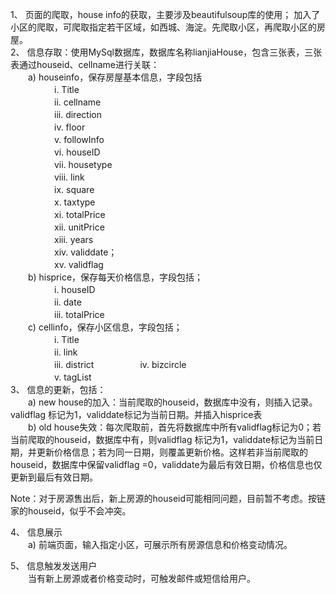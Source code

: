 
1、	页面的爬取，house info的获取，主要涉及beautifulsoup库的使用； 加入了小区的爬取，可爬取指定若干区域，如西城、海淀。先爬取小区，再爬取小区的房屋。  
2、	信息存取：使用MySql数据库，数据库名称lianjiaHouse，包含三张表，三张表通过houseid、cellname进行关联：  
　　a)	houseinfo，保存房屋基本信息，字段包括  
　　　　　i.	Title  
　　　　　ii.	cellname  
　　　　　iii.	direction  
　　　　　iv.	floor  
　　　　　v.	followInfo  
　　　　　vi.	houseID  
　　　　　vii.	housetype  
　　　　　viii.	link  
　　　　　ix.	square  
　　　　　x.	taxtype  
　　　　　xi.	totalPrice  
　　　　　xii.	unitPrice  
　　　　　xiii.	years  
　　　　　xiv.	validdate；  
　　　　　xv.	validflag  
　　b)	hisprice，保存每天价格信息，字段包括；  
　　　　　i.	houseID  
　　　　　ii.	date  
　　　　　iii.	totalPrice  
　　c)	cellinfo，保存小区信息，字段包括；  
　　　　　i.	Title  
　　　　　ii.	link  
　　　　　iii.	district 
　　　　　iv.	bizcircle   
　　　　　v.	tagList   
3、	信息的更新，包括：  
　　a)	new house的加入：当前爬取的houseid，数据库中没有，则插入记录。 validflag 标记为1，validdate标记为当前日期。并插入hisprice表  
　　b)	old house失效：每次爬取前，首先将数据库中所有validflag标记为0；若当前爬取的houseid，数据库中有，则validflag 标记为1，validdate标记为当前日期，并更新价格信息；若为同一日期，则覆盖更新价格。这样若非当前爬取的houseid，数据库中保留validflag =0，validdate为最后有效日期，价格信息也仅更新到最后有效日期。  

Note：对于房源售出后，新上房源的houseid可能相同问题，目前暂不考虑。按链家的houseid，似乎不会冲突。  

4、	信息展示  
　　a)	前端页面，输入指定小区，可展示所有房源信息和价格变动情况。  

5、	信息触发发送用户  
　　当有新上房源或者价格变动时，可触发邮件或短信给用户。  
